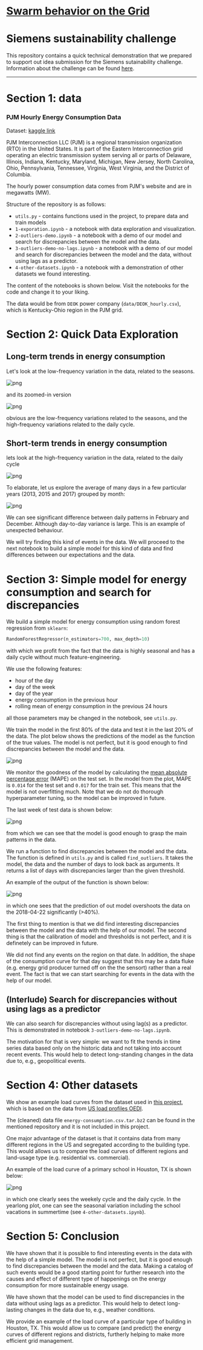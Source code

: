 # [Swarm behavior on the Grid](https://ecosystem.siemens.com/techforsustainability/swarm-behaviour-on-the-grid/overview)

# Siemens sustainability challenge

This repository contains a quick technical demonstration that we prepared to support out idea submission for the Siemens sutainability challenge. Information about the challenge can be found [here](https://ecosystem.siemens.com/techforsustainability/swarm-behaviour-on-the-grid/overview).

----
# Section 1: data  

### **PJM Hourly Energy Consumption Data**
Dataset: [kaggle link](https://www.kaggle.com/datasets/robikscube/hourly-energy-consumption)

PJM Interconnection LLC (PJM) is a regional transmission organization (RTO) in the United States. It is part of the Eastern Interconnection grid operating an electric transmission system serving all or parts of Delaware, Illinois, Indiana, Kentucky, Maryland, Michigan, New Jersey, North Carolina, Ohio, Pennsylvania, Tennessee, Virginia, West Virginia, and the District of Columbia.

The hourly power consumption data comes from PJM's website and are in megawatts (MW).



Structure of the repository is as follows:

* `utils.py` - contains functions used in the project, to prepare data and train models
* `1-exporation.ipynb` - a notebook with data exploration and visualization.
* `2-outliers-demo.ipynb` - a notebook with a demo of our model and search for discrepancies between the model and the data.
* `3-outliers-demo-no-lags.ipynb` - a notebook with a demo of our model and search for discrepancies between the model and the data, without using lags as a predictor.
* `4-other-datasets.ipynb` - a notebook with a demonstration of other datasets we found interesting.


The content of the notebooks is shown below. Visit the notebooks for the code and change it to your liking. 

The data would be from `DEOK` power company (`data/DEOK_hourly.csv`), which is Kentucky-Ohio region in the PJM grid.



# Section 2: Quick Data Exploration

## Long-term trends in energy consumption
Let's look at the low-frequency variation in the data, related to the seasons.

![png](plots/1-1.png)

and its zoomed-in version

![png](plots/1-2.png)

obvious are the low-frequency variations related to the seasons, and the high-frequency variations related to the daily cycle.

## Short-term trends in energy consumption

lets look at the high-frequency variation in the data, related to the daily cycle

![png](plots/1-3.png)


To elaborate, let us explore the average of many days in a few particular years (2013, 2015 and 2017) grouped by month:

![png](plots/1-4.png)

We can see significant difference between daily patterns in February and December. Although day-to-day variance is large. This is an example of unexpected behaviour.

We will try finding this kind of events in the data. We will proceed to the next notebook to build a simple model for this kind of data and find differences between our expectations and the data.


# Section 3: Simple model for energy consumption and search for discrepancies

We build a simple model for energy consumption using random forest regression from `sklearn`:

```python
RandomForestRegressor(n_estimators=700, max_depth=10)
```
with which we profit from the fact that the data is highly seasonal and has a daily cycle without much feature-engineering. 

We use the following features:
- hour of the day
- day of the week
- day of the year
- energy consumption in the previous hour
- rolling mean of energy consumption in the previous 24 hours

all those parameters may be changed in the notebook, see `utils.py`.

We train the model in the first 80% of the data and test it in the last 20% of the data.
The plot below shows the predictions of the model as the function of the true values. The model is not perfect, but it is good enough to find discrepancies between the model and the data.

![png](plots/2-1.png)


We monitor the goodness of the model by calculating the [mean absolute percentage error](https://en.wikipedia.org/wiki/Mean_absolute_percentage_error) (MAPE) on the test set. In the model from the plot, MAPE is `0.014` for the test set and `0.017` for the train set. This means that the model is not overfitting much. Note that we do not do thorough hyperparameter tuning, so the model can be improved in future.

The last week of test data is shown below:

![png](plots/2-4.png)

from which we can see that the model is good enough to grasp the main patterns in the data.

We run a function to find discrepancies between the model and the data. The function is defined in `utils.py` and is called `find_outliers`. It takes the model, the data and the number of days to look back as arguments. It returns a list of days with discrepancies larger than the given threshold. 

An example of the output of the function is shown below:

![png](plots/2-5.png)

in which one sees that the prediction of out model overshoots the data on the 2018-04-22 significantly (>40%).

The first thing to mention is that we did find interesting discrepancies between the model and the data with the help of our model. 
The second thing is that the calibration of model and thresholds is not perfect, and it is definetely can be improved in future.

We did not find any events on the region on that date. In addition, the shape of the consumption curve for that day suggest that this may be a data fluke  (e.g. energy grid producer turned off on the the sensort) rather than a real event. The fact is that we can start searching for events in the data with the help of our model.

## (Interlude) Search for discrepancies without using lags as a predictor

We can also search for discrepancies without using lag(s) as a predictor. This is demonstrated in notebook `3-outliers-demo-no-lags.ipynb`. 

The motivation for that is very simple: we want to fit the trends in time series data based only on the historic data and not taking into account recent events. This would help to detect long-standing changes in the data due to, e.g., geopolitical events.

# Section 4: Other datasets

We show an example load curves from the dataset used in [this project](https://github.com/armineminasyan/energy-consumption-clustering), which is based on the data from [US load profiles OEDI](https://data.openei.org/submissions/153).  

The (cleaned) data file `energy-consumption.csv.tar.bz2` can be found in the mentioned repository and it is not included in this project.

One major advantage of the dataset is that it contains data from many different regions in the US and segregated according to the building type. This would allows us to compare the load curves of different regions and land-usage type (e.g. residential vs. commercial).

An example of the load curve of a primary school in Houston, TX is shown below:

![png](plots/3-1.png)

in which one clearly sees the weekely cycle and the daily cycle. In the yearlong plot, one can see the seasonal variation including the school vacations in summertime (see `4-other-datasets.ipynb`).

# Section 5: Conclusion

We have shown that it is possible to find interesting events in the data with the help of a simple model. The model is not perfect, but it is good enough to find discrepancies between the model and the data. Making a catalog of such events would be a good starting point for further research into the causes and effect of different type of happenings on the energy consumption for more sustainable energy usage.

We have shown that the model can be used to find discrepancies in the data without using lags as a predictor. This would help to detect long-lasting changes in the data due to, e.g., weather conditions.

We provide an example of the load curve of a particular type of building in Houston, TX. This would allow us to compare (and predict) the energy curves of different regions and districts, furtherly helping to make more efficient grid management.







